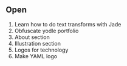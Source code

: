 ## Open

1. Learn how to do text transforms with Jade
1. Obfuscate yodle portfolio
1. About section
1. Illustration section
1. Logos for technology
1. Make YAML logo
